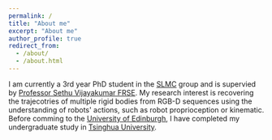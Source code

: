 ```yaml
---
permalink: /
title: "About me"
excerpt: "About me"
author_profile: true
redirect_from: 
  - /about/
  - /about.html
---
```


I am currently a 3rd year PhD student in the [SLMC](http://web.inf.ed.ac.uk/slmc) group and is supervied by [Professor Sethu Vijayakumar FRSE](http://homepages.inf.ed.ac.uk/svijayak/). My research interest is recovering the trajecotries of multiple rigid bodies from RGB-D sequences using the understanding of robots' actions, such as robot proprioception or kinematic. Before comming to the [University of Edinburgh](https://www.ed.ac.uk/), I have completed my undergraduate study in [Tsinghua University](https://www.tsinghua.edu.cn/en/). 
